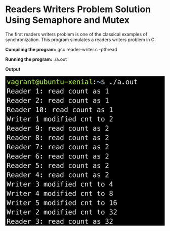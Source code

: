 # Readers Writers Problem Solution Using Semaphore and Mutex
The first readers writers problem is one of the classical examples of synchronization. This program simulates a readers writers problem in C.

<b>Compiling the program:</b> gcc reader-writer.c -pthread

<b>Running the program:</b> ./a.out

**Output**

![output](output.png)
